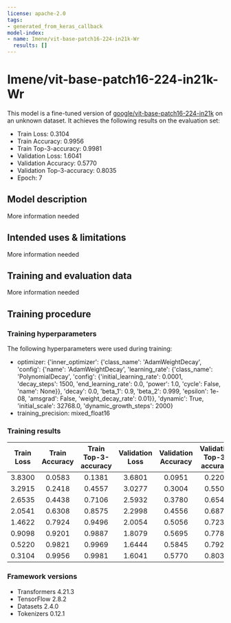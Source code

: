 ```yaml
---
license: apache-2.0
tags:
- generated_from_keras_callback
model-index:
- name: Imene/vit-base-patch16-224-in21k-Wr
  results: []
---
```


<!-- This model card has been generated automatically according to the information Keras had access to. You should
probably proofread and complete it, then remove this comment. -->

# Imene/vit-base-patch16-224-in21k-Wr

This model is a fine-tuned version of [google/vit-base-patch16-224-in21k](https://huggingface.co/google/vit-base-patch16-224-in21k) on an unknown dataset.
It achieves the following results on the evaluation set:
- Train Loss: 0.3104
- Train Accuracy: 0.9956
- Train Top-3-accuracy: 0.9981
- Validation Loss: 1.6041
- Validation Accuracy: 0.5770
- Validation Top-3-accuracy: 0.8035
- Epoch: 7

## Model description

More information needed

## Intended uses & limitations

More information needed

## Training and evaluation data

More information needed

## Training procedure

### Training hyperparameters

The following hyperparameters were used during training:
- optimizer: {'inner_optimizer': {'class_name': 'AdamWeightDecay', 'config': {'name': 'AdamWeightDecay', 'learning_rate': {'class_name': 'PolynomialDecay', 'config': {'initial_learning_rate': 0.0001, 'decay_steps': 1500, 'end_learning_rate': 0.0, 'power': 1.0, 'cycle': False, 'name': None}}, 'decay': 0.0, 'beta_1': 0.9, 'beta_2': 0.999, 'epsilon': 1e-08, 'amsgrad': False, 'weight_decay_rate': 0.01}}, 'dynamic': True, 'initial_scale': 32768.0, 'dynamic_growth_steps': 2000}
- training_precision: mixed_float16

### Training results

| Train Loss | Train Accuracy | Train Top-3-accuracy | Validation Loss | Validation Accuracy | Validation Top-3-accuracy | Epoch |
|:----------:|:--------------:|:--------------------:|:---------------:|:-------------------:|:-------------------------:|:-----:|
| 3.8300     | 0.0583         | 0.1381               | 3.6801          | 0.0951              | 0.2203                    | 0     |
| 3.2915     | 0.2418         | 0.4557               | 3.0277          | 0.3004              | 0.5507                    | 1     |
| 2.6535     | 0.4438         | 0.7106               | 2.5932          | 0.3780              | 0.6546                    | 2     |
| 2.0541     | 0.6308         | 0.8575               | 2.2998          | 0.4556              | 0.6871                    | 3     |
| 1.4622     | 0.7924         | 0.9496               | 2.0054          | 0.5056              | 0.7234                    | 4     |
| 0.9098     | 0.9201         | 0.9887               | 1.8079          | 0.5695              | 0.7785                    | 5     |
| 0.5220     | 0.9821         | 0.9969               | 1.6444          | 0.5845              | 0.7922                    | 6     |
| 0.3104     | 0.9956         | 0.9981               | 1.6041          | 0.5770              | 0.8035                    | 7     |


### Framework versions

- Transformers 4.21.3
- TensorFlow 2.8.2
- Datasets 2.4.0
- Tokenizers 0.12.1
